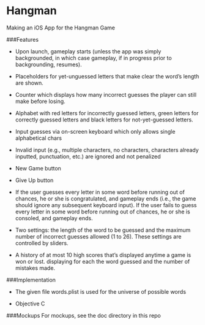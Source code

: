 Hangman
=======
Making an iOS App for the Hangman Game

###Features
*   Upon launch, gameplay starts (unless the app was simply backgrounded, in which case gameplay, if in progress prior to backgrounding, resumes).

*   Placeholders for yet-unguessed letters that make clear the word’s length are shown.

*   Counter which displays how many incorrect guesses the player can still make before losing.

*    Alphabet with red letters for incorrectly guessed letters, green letters for correctly guessed letters and black letters for not-yet-guessed letters.

*    Input guesses via on-screen keyboard which only allows single alphabetical chars

*    Invalid input (e.g., multiple characters, no characters, characters already inputted, punctuation, etc.) are ignored and not penalized

*    New Game button

*   Give Up button

*    If the user guesses every letter in some word before running out of chances, he or she is congratulated, and gameplay ends (i.e., the game should ignore any subsequent keyboard input). If the user fails to guess every letter in some word before running out of chances, he or she is consoled, and gameplay ends. 

*    Two settings: the length of the word to be guessed and the maximum number of incorrect guesses allowed (1 to 26). These settings are controlled by sliders.

*    A history of at most 10 high scores that’s displayed anytime a game is won or lost. displaying for each the word guessed and the number of mistakes made. 


###Implementation

*   The given file words.plist is used for the universe of possible words

*   Objective C

###Mockups
For mockups, see the doc directory in this repo



